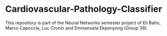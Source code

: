 # Cardiovascular-Pathology-Classifier
This repository is part of the Neural Networks semester project of 
Eli Baho, Marco Capoccia, Luc Cronin and Emmanuela Ekpenyong (Group 38).

